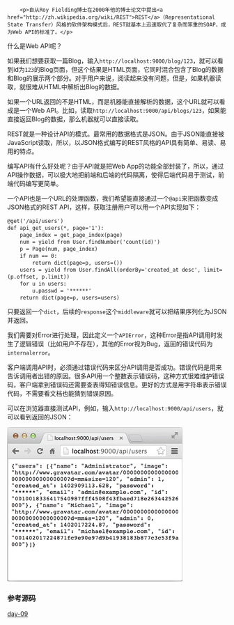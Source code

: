 ﻿
        <p>自从Roy Fielding博士在2000年他的博士论文中提出<a href="http://zh.wikipedia.org/wiki/REST">REST</a>（Representational State Transfer）风格的软件架构模式后，REST就基本上迅速取代了复杂而笨重的SOAP，成为Web API的标准了。</p>
<p>什么是Web API呢？</p>
<p>如果我们想要获取一篇Blog，输入<code>http://localhost:9000/blog/123</code>，就可以看到id为<code>123</code>的Blog页面，但这个结果是HTML页面，它同时混合包含了Blog的数据和Blog的展示两个部分。对于用户来说，阅读起来没有问题，但是，如果机器读取，就很难从HTML中解析出Blog的数据。</p>
<p>如果一个URL返回的不是HTML，而是机器能直接解析的数据，这个URL就可以看成是一个Web API。比如，读取<code>http://localhost:9000/api/blogs/123</code>，如果能直接返回Blog的数据，那么机器就可以直接读取。</p>
<p>REST就是一种设计API的模式。最常用的数据格式是JSON。由于JSON能直接被JavaScript读取，所以，以JSON格式编写的REST风格的API具有简单、易读、易用的特点。</p>
<p>编写API有什么好处呢？由于API就是把Web App的功能全部封装了，所以，通过API操作数据，可以极大地把前端和后端的代码隔离，使得后端代码易于测试，前端代码编写更简单。</p>
<p>一个API也是一个URL的处理函数，我们希望能直接通过一个<code>@api</code>来把函数变成JSON格式的REST API，这样，获取注册用户可以用一个API实现如下：</p>
<pre><code>@get(&#39;/api/users&#39;)
def api_get_users(*, page=&#39;1&#39;):
    page_index = get_page_index(page)
    num = yield from User.findNumber(&#39;count(id)&#39;)
    p = Page(num, page_index)
    if num == 0:
        return dict(page=p, users=())
    users = yield from User.findAll(orderBy=&#39;created_at desc&#39;, limit=(p.offset, p.limit))
    for u in users:
        u.passwd = &#39;******&#39;
    return dict(page=p, users=users)
</code></pre><p>只要返回一个<code>dict</code>，后续的<code>response</code>这个<code>middleware</code>就可以把结果序列化为JSON并返回。</p>
<p>我们需要对Error进行处理，因此定义一个<code>APIError</code>，这种Error是指API调用时发生了逻辑错误（比如用户不存在），其他的Error视为Bug，返回的错误代码为<code>internalerror</code>。</p>
<p>客户端调用API时，必须通过错误代码来区分API调用是否成功。错误代码是用来告诉调用者出错的原因。很多API用一个整数表示错误码，这种方式很难维护错误码，客户端拿到错误码还需要查表得知错误信息。更好的方式是用字符串表示错误代码，不需要看文档也能猜到错误原因。</p>
<p>可以在浏览器直接测试API，例如，输入<code>http://localhost:9000/api/users</code>，就可以看到返回的JSON：</p>
<p><img src="../files/attachments/001402403872210f486e3db3d4f4314acbfc0cc97006b32000/.jpg" alt="api-result"></p>
<h3 id="-">参考源码</h3>
<p><a href="https://github.com/michaelliao/awesome-python3-webapp/tree/day-09">day-09</a></p>

    